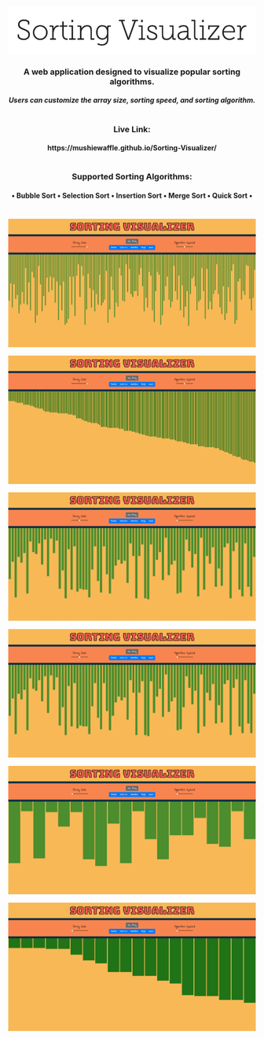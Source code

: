 <p align="center">
  <img src="images/sortvis.png"/>
</p>
<h3 align="center">A web application designed to visualize popular sorting algorithms.</h3>
<h5 align="center">Users can customize the array size, sorting speed, and sorting algorithm.</br></br></h5
<h1></h1>
<h3 align="center">Live Link:</h3>
<h4 align="center">https://mushiewaffle.github.io/Sorting-Visualizer/</br></br></h4>
<h3 align="center">Supported Sorting Algorithms:</h3>
<h4 align="center">• Bubble Sort • Selection Sort • Insertion Sort • Merge Sort • Quick Sort •</h4>
<h1></h1>
<p align="center">
  <img src="images/unsorted-lg.png" />
</p>
<p align="center">
  <img src="images/sorted-lg.png" />
</p>
<p align="center">
  <img src="images/unsorted-md.png" />
</p>
<p align="center">
  <img src="images/sorted-md.png" />
</p>
<p align="center">
  <img src="images/unsorted-sm.png" />
</p>
<p align="center">
  <img src="images/sorted-sm.png" />
</p>
